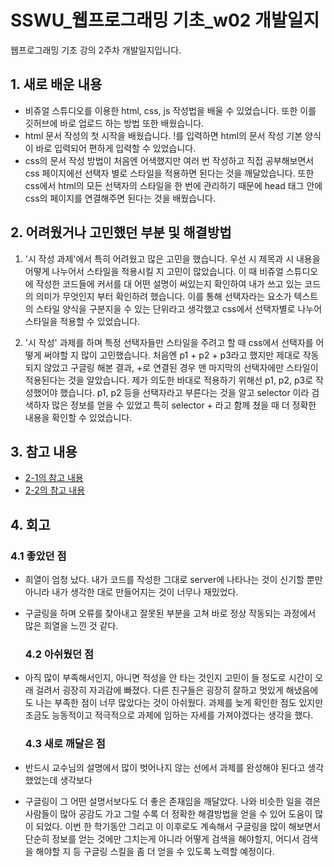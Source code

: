 # SSWU_웹프로그래밍 기초_w02 개발일지
웹프로그래밍 기초 강의 2주차 개발일지입니다. 

## 1. 새로 배운 내용
- 비쥬얼 스튜디오를 이용한 html, css, js 작성법을 배울 수 있었습니다. 또한 이를 깃허브에 바로 업로드 하는 방법 또한 배웠습니다. 
- html 문서 작성의 첫 시작을 배웠습니다. !를 입력하면 html의 문서 작성 기본 양식이 바로 입력되어 편하게 입력할 수 있었습니다. 
- css의 문서 작성 방법이 처음엔 어색했지만 여러 번 작성하고 직접 공부해보면서 css 페이지에선 선택자 별로 스타일을 적용하면 된다는 것을 깨달았습니다. 또한 css에서 html의 모든 선택자의 스타일을 한 번에 관리하기 때문에 head 태그 안에 css의 페이지를 연결해주면 된다는 것을 배웠습니다.  

## 2. 어려웠거나 고민했던 부분 및 해결방법

1) '시 작성 과제'에서 특히 어려웠고 많은 고민을 했습니다. 우선 시 제목과 시 내용을 어떻게 나누어서 스타일을 적용시킬 지 고민이 많았습니다. 
이 때 비쥬얼 스튜디오에 작성한 코드들에 커서를 대 어떤 설명이 써있는지 확인하여 내가 쓰고 있는 코드의 의미가 무엇인지 부터 확인하려 했습니다. 이를 통해 선택자라는 요소가 텍스트의 스타일 양식을 구분지을 수 있는 단위라고 생각했고 css에서 선택자별로 나누어 스타일을 적용할 수 있었습니다. 

2) '시 작성' 과제를 하며 특정 선택자들만 스타일을 주려고 할 때 css에서 선택자를 어떻게 써야할 지 많이 고민했습니다. 처음엔 p1 + p2 + p3라고 했지만 제대로 작동되지 않았고 구글링 해본 결과, +로 연결된 경우 맨 마지막의 선택자에만 스타일이 적용된다는 것을 알았습니다. 제가 의도한 바대로 적용하기 위해선 p1, p2, p3로 작성했어야 했습니다. p1, p2 등을 선택자라고 부른다는 것을 알고 selector 이라 검색하자 많은 정보를 얻을 수 있었고 특히 selector + 라고 함께 쳤을 때 더 정확한 내용을 확인할 수 있었습니다. 

## 3. 참고 내용
- [2-1의 참고 내용](https://developer.mozilla.org/en-US/docs/Learn/Getting_started_with_the_web/CSS_basics)
- [2-2의 참고 내용](http://kbs0327.github.io/blog/technology/css-selector-specificity/) 

## 4. 회고
 
  ### 4.1 좋았던 점
- 희열이 엄청 났다. 내가 코드를 작성한 그대로 server에 나타나는 것이 신기할 뿐만 아니라 내가 생각한 대로 만들어지는 것이 너무나 재밌었다. 
- 구글링을 하며 오류를 찾아내고 잘못된 부분을 고쳐 바로 정상 작동되는 과정에서 많은 희열을 느낀 것 같다. 
  
  ### 4.2 아쉬웠던 점 
- 아직 많이 부족해서인지, 아니면 적성을 안 타는 것인지 고민이 들 정도로 시간이 오래 걸려서 굉장히 자괴감에 빠졌다. 다른 친구들은 굉장히 잘하고 멋있게 해냈음에도 나는 부족한 점이 너무 많았다는 것이 아쉬웠다. 과제를 늦게 확인한 점도 있지만 조금도 능동적이고 적극적으로 과제에 임하는 자세를 가져야겠다는 생각을 했다.
  
  ### 4.3 새로 깨달은 점
- 반드시 교수님의 설명에서 많이 벗어나지 않는 선에서 과제를 완성해야 된다고 생각했었는데 생각보다 
- 구글링이 그 어떤 설명서보다도 더 좋은 존재임을 깨달았다. 나와 비슷한 일을 겪은 사람들이 많아 공감도 가고 그럴 수록 더 정확한 해결방법을 얻을 수 있어 도움이 많이 되었다. 이번 한 학기동안 그리고 이 이후로도 계속해서 구글링을 많이 해보면서 단순히 정보를 얻는 것에만 그치는게 아니라 어떻게 검색을 해야할지, 어디서 검색을 해야할 지 등 구글링 스킬을 좀 더 얻을 수 있도록 노력할 예정이다. 
